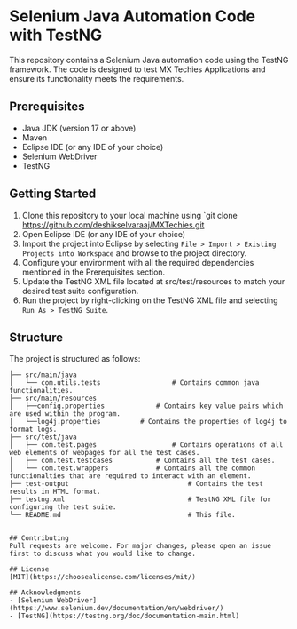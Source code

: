 # Selenium Java Automation Code with TestNG

This repository contains a Selenium Java automation code using the TestNG framework. The code is designed to test MX Techies Applications and ensure its functionality meets the requirements.

## Prerequisites
- Java JDK (version 17 or above)
- Maven
- Eclipse IDE (or any IDE of your choice)
- Selenium WebDriver
- TestNG

## Getting Started
1. Clone this repository to your local machine using `git clone https://github.com/deshikselvaraaj/MXTechies.git
2. Open Eclipse IDE (or any IDE of your choice)
3. Import the project into Eclipse by selecting `File > Import > Existing Projects into Workspace` and browse to the project directory.
4. Configure your environment with all the required dependencies mentioned in the Prerequisites section.
5. Update the TestNG XML file located at src/test/resources to match your desired test suite configuration.
6. Run the project by right-clicking on the TestNG XML file and selecting `Run As > TestNG Suite`.

## Structure
The project is structured as follows:

```
├── src/main/java
│   └── com.utils.tests		             # Contains common java functionalities.
├── src/main/resources
│	├──config.properties		     # Contains key value pairs which are used within the program.
│	└──log4j.properties		     # Contains the properties of log4j to format logs.
├── src/test/java
│   ├── com.test.pages		             # Contains operations of all web elements of webpages for all the test cases.
│   ├── com.test.testcases		     # Contains all the test cases.
│   └── com.test.wrappers		     # Contains all the common functionalties that are required to interact with an element.
├── test-output                              # Contains the test results in HTML format.
├── testng.xml                               # TestNG XML file for configuring the test suite.
└── README.md                                # This file.


## Contributing
Pull requests are welcome. For major changes, please open an issue first to discuss what you would like to change.

## License
[MIT](https://choosealicense.com/licenses/mit/)

## Acknowledgments
- [Selenium WebDriver](https://www.selenium.dev/documentation/en/webdriver/)
- [TestNG](https://testng.org/doc/documentation-main.html)